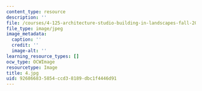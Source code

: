 ```yaml
---
content_type: resource
description: ''
file: /courses/4-125-architecture-studio-building-in-landscapes-fall-2002/926866835854ccd38189dbc1f4446d91_4.jpg
file_type: image/jpeg
image_metadata:
  caption: ''
  credit: ''
  image-alt: ''
learning_resource_types: []
ocw_type: OCWImage
resourcetype: Image
title: 4.jpg
uid: 92686683-5854-ccd3-8189-dbc1f4446d91
---
```


